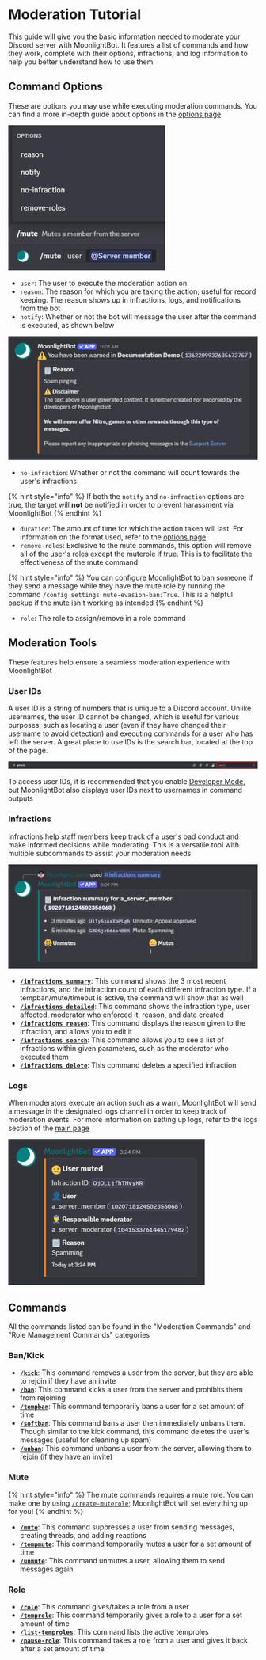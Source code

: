 # Moderation Tutorial

This guide will give you the basic information needed to moderate your Discord server with MoonlightBot. It features a list of commands and how they work, complete with their options, infractions, and log information to help you better understand how to use them

## Command Options

These are options you may use while executing moderation commands. You can find a more in-depth guide about options in the [options page](/start-up/options.md)

![A list of example options in a mute command](/.gitbook/assets/MuteOptions.png "Options Example")

- `user`: The user to execute the moderation action on
- `reason`: The reason for which you are taking the action, useful for record keeping. The reason shows up in infractions, logs, and notifications from the bot
- `notify`: Whether or not the bot will message the user after the command is executed, as shown below

![An example of a notification from the bot](/.gitbook/assets/NotifyExample.png "Notify Example")

- `no-infraction`: Whether or not the command will count towards the user's infractions

{% hint style="info" %}
If both the `notify` and `no-infraction` options are true, the target will **not** be notified in order to prevent harassment via MoonlightBot
{% endhint %}

- `duration`: The amount of time for which the action taken will last. For information on the format used, refer to the [options page](/start-up/options.md#Durations)
- `remove-roles`: Exclusive to the mute commands, this option will remove all of the user's roles except the muterole if true. This is to facilitate the effectiveness of the mute command

{% hint style="info" %}
You can configure MoonlightBot to ban someone if they send a message while they have the mute role by running the command `/config settings mute-evasion-ban:True`. This is a helpful backup if the mute isn't working as intended
{% endhint %}

- `role`: The role to assign/remove in a role command

## Moderation Tools

These features help ensure a seamless moderation experience with MoonlightBot

### User IDs

A user ID is a string of numbers that is unique to a Discord account. Unlike usernames, the user ID cannot be changed, which is useful for various purposes, such as locating a user (even if they have changed their username to avoid detection) and executing commands for a user who has left the server. A great place to use IDs is the search bar, located at the top of the page.

![The search bar at the top of the page](/.gitbook/assets/SearchBar.png "Search Bar")

To access user IDs, it is recommended that you enable [Developer Mode](/advanced/developer-mode.md), but MoonlightBot also displays user IDs next to usernames in command outputs

### Infractions

Infractions help staff members keep track of a user's bad conduct and make informed decisions while moderating. This is a versatile tool with multiple subcommands to assist your moderation needs

![An example of the Infractions Summary command](/.gitbook/assets/InfractionsExample.png "Infractions Example")

- [**`/infractions summary`**](/moderation-commands/infractions.md#summary): This command shows the 3 most recent infractions, and the infraction count of each different infraction type. If a tempban/mute/timeout is active, the command will show that as well
- [**`/infractions detailed`**](/moderation-commands/infractions.md#detailed): This command shows the infraction type, user affected, moderator who enforced it, reason, and date created
- [**`/infractions reason`**](/moderation-commands/infractions.md#reason): This command displays the reason given to the infraction, and allows you to edit it
- [**`/infractions search`**](/moderation-commands/infractions.md#search): This command allows you to see a list of infractions within given parameters, such as the moderator who executed them
- [**`/infractions delete`**](/moderation-commands/infractions.md#delete): This command deletes a specified infraction

### Logs

When moderators execute an action such as a warn, MoonlightBot will send a message in the designated logs channel in order to keep track of moderation events. For more information on setting up logs, refer to the logs section of the [main page](/README.md#logging)

![A log example containg a mute infraction](/.gitbook/assets/LogExample.png "Logs Example")

## Commands

All the commands listed can be found in the "Moderation Commands" and "Role Management Commands" categories

### Ban/Kick

- [**`/kick`**](/moderation-commands/kick.md): This command removes a user from the server, but they are able to rejoin if they have an invite
- [**`/ban`**](/moderation-commands/ban.md): This command kicks a user from the server and prohibits them from rejoining
- [**`/tempban`**](/moderation-commands/tempban.md): This command temporarily bans a user for a set amount of time
- [**`/softban`**](/moderation-commands/softban.md): This command bans a user then immediately unbans them. Though similar to the kick command, this command deletes the user's messages (useful for cleaning up spam)
- [**`/unban`**](/moderation-commands/unban.md): This command unbans a user from the server, allowing them to rejoin (if they have an invite)
  
### Mute

{% hint style="info" %}
The mute commands requires a mute role. You can make one by using [`/create-muterole`](/management-commands/create-muterole.md); MoonlightBot will set everything up for you!
{% endhint %}

- [**`/mute`**](/moderation-commands/mute.md): This command suppresses a user from sending messages, creating threads, and adding reactions
- [**`/tempmute`**](/moderation-commands/tempmute.md): This command temporarily mutes a user for a set amount of time
- [**`/unmute`**](/moderation-commands/unmute.md): This command unmutes a user, allowing them to send messages again

### Role

- [**`/role`**](/role-management-commands/role.md): This command gives/takes a role from a user
- [**`/temprole`**](/role-management-commands/temprole.md): This command temporarily gives a role to a user for a set amount of time
- [**`/list-temproles`**](/role-management-commands/list-temproles.md): This command lists the active temproles
- [**`/pause-role`**](/role-management-commands/pause-role.md): This command takes a role from a user and gives it back after a set amount of time

